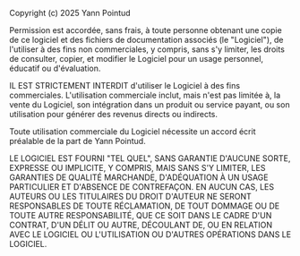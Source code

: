 Copyright (c) 2025 Yann Pointud

Permission est accordée, sans frais, à toute personne obtenant une copie de ce logiciel et des fichiers de documentation associés (le "Logiciel"), de l'utiliser à des fins non commerciales, y compris, sans s'y limiter, les droits de consulter, copier, et modifier le Logiciel pour un usage personnel, éducatif ou d'évaluation.

IL EST STRICTEMENT INTERDIT d'utiliser le Logiciel à des fins commerciales. L'utilisation commerciale inclut, mais n'est pas limitée à, la vente du Logiciel, son intégration dans un produit ou service payant, ou son utilisation pour générer des revenus directs ou indirects.

Toute utilisation commerciale du Logiciel nécessite un accord écrit préalable de la part de Yann Pointud.

LE LOGICIEL EST FOURNI "TEL QUEL", SANS GARANTIE D'AUCUNE SORTE, EXPRESSE OU IMPLICITE, Y COMPRIS, MAIS SANS S'Y LIMITER, LES GARANTIES DE QUALITÉ MARCHANDE, D'ADÉQUATION À UN USAGE PARTICULIER ET D'ABSENCE DE CONTREFAÇON. EN AUCUN CAS, LES AUTEURS OU LES TITULAIRES DU DROIT D'AUTEUR NE SERONT RESPONSABLES DE TOUTE RÉCLAMATION, DE TOUT DOMMAGE OU DE TOUTE AUTRE RESPONSABILITÉ, QUE CE SOIT DANS LE CADRE D'UN CONTRAT, D'UN DÉLIT OU AUTRE, DÉCOULANT DE, OU EN RELATION AVEC LE LOGICIEL OU L'UTILISATION OU D'AUTRES OPÉRATIONS DANS LE LOGICIEL.
